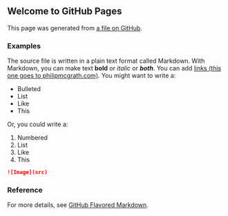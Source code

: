 ## Welcome to GitHub Pages

This page was generated from [a file on GitHub](https://github.com/LiberalArtist/github-pages-experiments/blob/main/docs/index.md).

### Examples

The source file is written in a plain text format called Markdown.
With Markdown, you can make text **bold** or _italic_ or ***both***.
You can add [links (this one goes to philipmcgrath.com)](https://philipmcgrath.com).
You might want to write a:

- Bulleted
- List
- Like
- This

Or, you could write a:

1. Numbered
2. List
3. Like
4. This

```markdown
![Image](src)
```

### Reference

For more details, see [GitHub Flavored Markdown](https://guides.github.com/features/mastering-markdown/).
